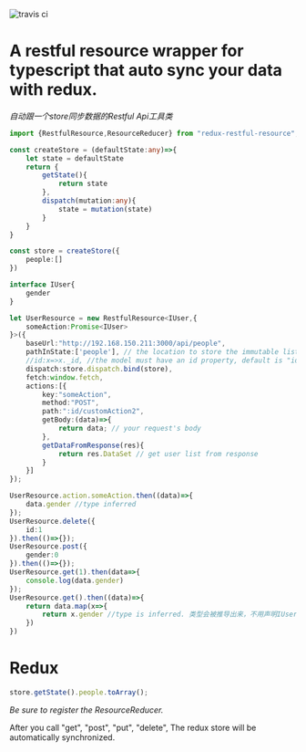 ![travis ci](https://travis-ci.org/buhichan/redux-restful-resource.svg?branch=master)

# A restful resource wrapper for typescript that auto sync your data with redux.
*自动跟一个store同步数据的Restful Api工具类*

```typescript
import {RestfulResource,ResourceReducer} from "redux-restful-resource";

const createStore = (defaultState:any)=>{
    let state = defaultState
    return {
        getState(){
            return state
        },
        dispatch(mutation:any){
            state = mutation(state)
        }
    }
}

const store = createStore({
    people:[]
})

interface IUser{
    gender
}

let UserResource = new RestfulResource<IUser,{
    someAction:Promise<IUser>
}>({
    baseUrl:"http://192.168.150.211:3000/api/people",
    pathInState:['people'], // the location to store the immutable list of models in redux store.
    //id:x=>x._id, //the model must have an id property, default is "id"
    dispatch:store.dispatch.bind(store),
    fetch:window.fetch,
    actions:[{
        key:"someAction",
        method:"POST",
        path:":id/customAction2",
        getBody:(data)=>{
            return data; // your request's body
        },
        getDataFromResponse(res){
            return res.DataSet // get user list from response
        }
    }]
});

UserResource.action.someAction.then((data)=>{
    data.gender //type inferred
});
UserResource.delete({
    id:1
}).then(()=>{});
UserResource.post({
    gender:0
}).then(()=>{});
UserResource.get(1).then(data=>{
    console.log(data.gender)
});
UserResource.get().then((data)=>{
    return data.map(x=>{
        return x.gender //type is inferred. 类型会被推导出来，不用声明IUser[]
    })
})
```

# Redux

```typescript
store.getState().people.toArray(); 
```
*Be sure to register the ResourceReducer.*

After you call "get", "post", "put", "delete",
The redux store will be automatically synchronized.